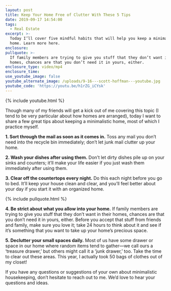 ```yaml
---
layout: post
title: Keep Your Home Free of Clutter With These 5 Tips
date: 2019-09-17 14:54:00
tags:
  - Real Estate
excerpt: >-
  Today I’ll cover five mindful habits that will help you keep a minimalistic
  home. Learn more here.
enclosure:
pullquote: >-
  If family members are trying to give you stuff that they don’t want in their
  homes, chances are that you don’t need it in yours, either.
enclosure_type: video/mp4
enclosure_time:
use_youtube_image: false
youtube_alternate_image: /uploads/9-16---scott-hoffman---youtube.jpg
youtube_code: 'https://youtu.be/h1rZG_iCYsk'
---
```


{% include youtube.html %}

Though many of my friends will get a kick out of me covering this topic (I tend to be very particular about how homes are arranged), today I want to share a few great tips about keeping a minimalistic home, most of which I practice myself.

**1\. Sort through the mail as soon as it comes in.** Toss any mail you don’t need into the recycle bin immediately; don’t let junk mail clutter up your home.

**2\. Wash your dishes after using them.** Don’t let dirty dishes pile up on your sinks and counters; it’ll make your life easier if you just wash them immediately after using them.

**3\. Clear off the countertops every night.** Do this each night before you go to bed. It’ll keep your house clean and clear, and you’ll feel better about your day if you start it with an organized home.

{% include pullquote.html %}

**4\. Be strict about what you allow into your home.** If family members are trying to give you stuff that they don’t want in their homes, chances are that you don’t need it in yours, either. Before you accept that stuff from friends and family, make sure you love it; take 24 hours to think about it and see if it’s something that you want to take up your home’s precious space.

**5\. Declutter your small spaces daily.** Most of us have some drawer or space in our home where random items tend to gather—we call ours a ‘treasure drawer,’ but others might call it a ‘junk drawer,’ too. Take the time to clear out these areas. This year, I actually took 50 bags of clothes out of my closet\!

If you have any questions or suggestions of your own about minimalistic housekeeping, don’t hesitate to reach out to me. We’d love to hear your questions and ideas.